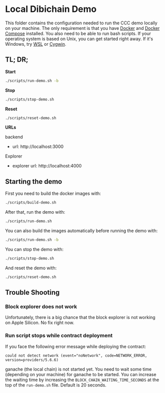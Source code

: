 # Local Dibichain Demo

This folder contains the configuration needed to run the CCC demo locally on your machine. The only requirement is that you have [Docker](https://www.docker.com) and [Docker Compose](https://docs.docker.com/compose/install/) installed. You also need to be able to run bash scripts. If your operating system is based on Unix, you can get started right away. If it's Windows, try [WSL](https://docs.microsoft.com/en-gb/windows/wsl/install) or [Cygwin](https://www.cygwin.com).


## TL; DR;

**Start**
```bash
./scripts/run-demo.sh -b
```

<!-- **Populate**
```bash
./scripts/populate-demo.sh
``` -->

**Stop**
```bash
./scripts/stop-demo.sh
```

**Reset**
```bash
./scripts/reset-demo.sh
```

**URLs**

backend
- url: http://localhost:3000

Explorer
- explorer url: http://localhost:4000


## Starting the demo

First you need to build the docker images with:
```bash
./scripts/build-demo.sh
```

After that, run the demo with:
```bash
./scripts/run-demo.sh
```

You can also build the images automatically before running the demo with:
```bash
./scripts/run-demo.sh -b
```

<!-- For populating the demo with some products use:
```bash
./scripts/populate-demo.sh
``` -->

You can stop the demo with:
```bash
./scripts/stop-demo.sh
```

And reset the demo with:
```bash
./scripts/reset-demo.sh
```


## Trouble Shooting

### Block explorer does not work

Unfortunately, there is a big chance that the block explorer is not working on Apple Silicon. No fix right now.


### Run script stops while contract deployment

If you face the following error message while deploying the contract:
```
could not detect network (event="noNetwork", code=NETWORK_ERROR, version=providers/5.6.6)
```
ganache (the local chain) is not started yet. You need to wait some time (depending on your machine) for ganache to be started. You can increase the waiting time by increasing the `BLOCK_CHAIN_WAITING_TIME_SECONDS` at the top of the `run-demo.sh` file. Default is 20 seconds.